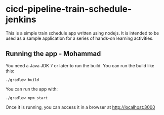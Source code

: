 # cicd-pipeline-train-schedule-jenkins

This is a simple train schedule app written using nodejs. It is intended to be used as a sample application for a series of hands-on learning activities.

## Running the app - Mohammad

You need a Java JDK 7 or later to run the build. You can run the build like this:

    ./gradlew build

You can run the app with:

    ./gradlew npm_start
    

Once it is running, you can access it in a browser at [http://localhost:3000](http://localhost:3000)
